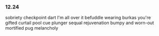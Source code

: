 ### 12.24
sobriety checkpoint 
dart 
I'm all over it 
befuddle 
wearing burkas 
you're gifted 
curtail 
pool cue
plunger 
sequal 
rejuvenation
bumpy and worn-out 
mortified 
pug 
melancholy


<!--stackedit_data:
eyJoaXN0b3J5IjpbMTE1MzE1MzQ1NiwxODQzMTUxODk2LDE3ND
I0NzgwOTksODI4MTQyODg2LDYyMTQxNjY4NCwtMTc0Njc3MTg2
NSwtMTkyODU0MzM4MywtNDg0MjU2MTcyLC0zOTYwMjIyOTFdfQ
==
-->